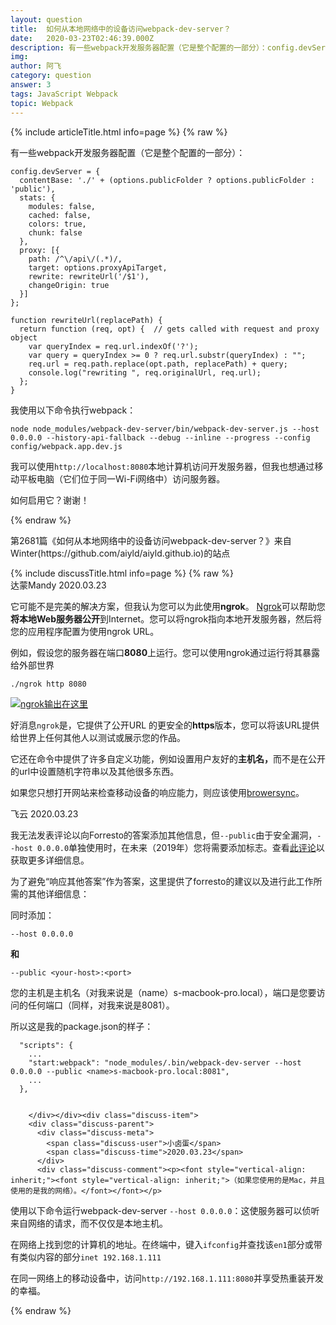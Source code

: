 ```yaml
---
layout: question
title:  如何从本地网络中的设备访问webpack-dev-server？
date:   2020-03-23T02:46:39.000Z
description: 有一些webpack开发服务器配置（它是整个配置的一部分）：config.devServer = {  contentBase  './' + (o...
img: 
author: 阿飞
category: question
answer: 3
tags: JavaScript Webpack
topic: Webpack
---
```

<div class="article-root">
  <div class="article">
    {% include articleTitle.html info=page %}
    {% raw %}
    <div class="article-content"><p><font style="vertical-align: inherit;"><font style="vertical-align: inherit;">有一些webpack开发服务器配置（它是整个配置的一部分）：</font></font></p>

<pre><code>config.devServer = {<font></font>
  contentBase: './' + (options.publicFolder ? options.publicFolder : 'public'),<font></font>
  stats: {<font></font>
    modules: false,<font></font>
    cached: false,<font></font>
    colors: true,<font></font>
    chunk: false<font></font>
  },<font></font>
  proxy: [{<font></font>
    path: /^\/api\/(.*)/,<font></font>
    target: options.proxyApiTarget,<font></font>
    rewrite: rewriteUrl('/$1'),<font></font>
    changeOrigin: true<font></font>
  }]<font></font>
};<font></font>
<font></font>
function rewriteUrl(replacePath) {<font></font>
  return function (req, opt) {  // gets called with request and proxy object<font></font>
    var queryIndex = req.url.indexOf('?');<font></font>
    var query = queryIndex &gt;= 0 ? req.url.substr(queryIndex) : "";<font></font>
    req.url = req.path.replace(opt.path, replacePath) + query;<font></font>
    console.log("rewriting ", req.originalUrl, req.url);<font></font>
  };<font></font>
}<font></font>
</code></pre>

<p><font style="vertical-align: inherit;"><font style="vertical-align: inherit;">我使用以下命令执行webpack：</font></font></p>

<pre><code>node node_modules/webpack-dev-server/bin/webpack-dev-server.js --host 0.0.0.0 --history-api-fallback --debug --inline --progress --config config/webpack.app.dev.js
</code></pre>

<p><font style="vertical-align: inherit;"><font style="vertical-align: inherit;">我可以使用</font></font><code>http://localhost:8080</code><font style="vertical-align: inherit;"><font style="vertical-align: inherit;">本地计算机</font><font style="vertical-align: inherit;">访问开发服务器</font><font style="vertical-align: inherit;">，但我也想通过移动平板电脑（它们位于同一Wi-Fi网络中）访问服务器。</font></font></p>

<p><font style="vertical-align: inherit;"><font style="vertical-align: inherit;">如何启用它？</font><font style="vertical-align: inherit;">谢谢！</font></font></p></div>
    {% endraw %}
  </div>
  <p class="winter_mark">第2681篇《如何从本地网络中的设备访问webpack-dev-server？》来自Winter(https://github.com/aiyld/aiyld.github.io)的站点</p>
  <div class="discuss-wrapper">
    {% include discussTitle.html info=page %}
    {% raw %}
    <div class="discuss-list">
    <div class="discuss-item">
        <div class="discuss-parent">
          <div class="discuss-meta">
            <span class="discuss-user">达蒙Mandy</span>
            <span class="discuss-time">2020.03.23</span>
          </div>
          <div class="discuss-comment"><p><font style="vertical-align: inherit;"><font style="vertical-align: inherit;">它可能不是完美的解决方案，但我认为您可以</font><font style="vertical-align: inherit;">为此</font><font style="vertical-align: inherit;">使用</font></font><strong><font style="vertical-align: inherit;"><font style="vertical-align: inherit;">ngrok</font></font></strong><font style="vertical-align: inherit;"><font style="vertical-align: inherit;">。
</font></font><a href="https://ngrok.com" rel="noreferrer"><font style="vertical-align: inherit;"><font style="vertical-align: inherit;">Ngrok</font></font></a><font style="vertical-align: inherit;"><font style="vertical-align: inherit;">可以帮助您</font></font><strong><font style="vertical-align: inherit;"><font style="vertical-align: inherit;">将本地Web服务器公开</font></font></strong><font style="vertical-align: inherit;"><font style="vertical-align: inherit;">到Internet。</font><font style="vertical-align: inherit;">您可以将ngrok指向本地开发服务器，然后将您的应用程序配置为使用ngrok URL。</font></font></p>

<p><font style="vertical-align: inherit;"><font style="vertical-align: inherit;">例如，假设您的服务器在端口</font></font><strong><font style="vertical-align: inherit;"><font style="vertical-align: inherit;">8080</font></font></strong><font style="vertical-align: inherit;"><font style="vertical-align: inherit;">上运行</font><font style="vertical-align: inherit;">。</font><font style="vertical-align: inherit;">您可以使用ngrok通过运行将其暴露给外部世界</font></font></p>

<pre><code>./ngrok http 8080
</code></pre>

<p><a href="https://i.stack.imgur.com/eXauO.png" rel="noreferrer"><img src="https://i.stack.imgur.com/eXauO.png" alt="ngrok输出在这里"></a></p>

<p><font style="vertical-align: inherit;"><font style="vertical-align: inherit;">好消息</font></font><code>ngrok</code><font style="vertical-align: inherit;"><font style="vertical-align: inherit;">是，它提供了</font><font style="vertical-align: inherit;">公开URL </font><font style="vertical-align: inherit;">的更安全的</font></font><strong><font style="vertical-align: inherit;"><font style="vertical-align: inherit;">https</font></font></strong><font style="vertical-align: inherit;"><font style="vertical-align: inherit;">版本，您可以将该URL提供给世界上任何其他人以测试或展示您的作品。</font></font></p>

<p><font style="vertical-align: inherit;"><font style="vertical-align: inherit;">它还在命令中提供了许多自定义功能，例如设置用户友好的</font></font><strong><font style="vertical-align: inherit;"><font style="vertical-align: inherit;">主机名，</font></font></strong><font style="vertical-align: inherit;"><font style="vertical-align: inherit;">而不是在公开的url中</font><font style="vertical-align: inherit;">设置</font><font style="vertical-align: inherit;">随机字符串以及其他很多东西。</font></font></p>

<p><font style="vertical-align: inherit;"><font style="vertical-align: inherit;">如果您只想打开网站来检查移动设备的响应能力，则应该使用</font></font><a href="https://www.browsersync.io/" rel="noreferrer"><font style="vertical-align: inherit;"><font style="vertical-align: inherit;">browersync</font></font></a><font style="vertical-align: inherit;"><font style="vertical-align: inherit;">。</font></font></p></div>
        </div></div><div class="discuss-item">
        <div class="discuss-parent">
          <div class="discuss-meta">
            <span class="discuss-user">飞云</span>
            <span class="discuss-time">2020.03.23</span>
          </div>
          <div class="discuss-comment"><p><font style="vertical-align: inherit;"><font style="vertical-align: inherit;">我无法发表评论以向Forresto的答案添加其他信息，但</font></font><code>--public</code><font style="vertical-align: inherit;"><font style="vertical-align: inherit;">由于安全漏洞，</font></font><code>--host 0.0.0.0</code><font style="vertical-align: inherit;"><font style="vertical-align: inherit;">单独使用时</font><font style="vertical-align: inherit;">，在未来（2019年）您将需要添加</font><font style="vertical-align: inherit;">标志</font><font style="vertical-align: inherit;">。</font><font style="vertical-align: inherit;">查看</font></font><a href="https://github.com/webpack/webpack-dev-server/issues/882#issuecomment-296436511" rel="noreferrer"><font style="vertical-align: inherit;"><font style="vertical-align: inherit;">此评论</font></font></a><font style="vertical-align: inherit;"><font style="vertical-align: inherit;">以获取更多详细信息。</font></font></p>

<p><font style="vertical-align: inherit;"><font style="vertical-align: inherit;">为了避免“响应其他答案”作为答案，这里提供了forresto的建议以及进行此工作所需的其他详细信息：</font></font></p>

<p><font style="vertical-align: inherit;"><font style="vertical-align: inherit;">同时添加：</font></font></p>

<p><code>--host 0.0.0.0</code></p>

<p><strong><font style="vertical-align: inherit;"><font style="vertical-align: inherit;">和</font></font></strong></p>

<p><code>--public &lt;your-host&gt;:&lt;port&gt;</code></p>

<p><font style="vertical-align: inherit;"><font style="vertical-align: inherit;">您的主机是主机名（对我来说是（name）s-macbook-pro.local），端口是您要访问的任何端口（同样，对我来说是8081）。</font></font></p>

<p><font style="vertical-align: inherit;"><font style="vertical-align: inherit;">所以这是我的package.json的样子：</font></font></p>

<pre><code>  "scripts": {<font></font>
    ...<font></font>
    "start:webpack": "node_modules/.bin/webpack-dev-server --host 0.0.0.0 --public &lt;name&gt;s-macbook-pro.local:8081",<font></font>
    ...<font></font>
  },<font></font>
<font></font>
</code></pre></div>
        </div></div><div class="discuss-item">
        <div class="discuss-parent">
          <div class="discuss-meta">
            <span class="discuss-user">小卤蛋</span>
            <span class="discuss-time">2020.03.23</span>
          </div>
          <div class="discuss-comment"><p><font style="vertical-align: inherit;"><font style="vertical-align: inherit;">（如果您使用的是Mac，并且使用的是我的网络）。</font></font></p>

<p><font style="vertical-align: inherit;"><font style="vertical-align: inherit;">使用以下命令运行webpack-dev-server </font></font><code>--host 0.0.0.0</code><font style="vertical-align: inherit;"><font style="vertical-align: inherit;">：这使服务器可以侦听来自网络的请求，而不仅仅是本地主机。</font></font></p>

<p><font style="vertical-align: inherit;"><font style="vertical-align: inherit;">在网络上找到您的计算机的地址。</font><font style="vertical-align: inherit;">在终端中，键入</font></font><code>ifconfig</code><font style="vertical-align: inherit;"><font style="vertical-align: inherit;">并查找该</font></font><code>en1</code><font style="vertical-align: inherit;"><font style="vertical-align: inherit;">部分或带有类似内容的部分</font></font><code>inet 192.168.1.111</code></p>

<p><font style="vertical-align: inherit;"><font style="vertical-align: inherit;">在同一网络上的移动设备中，访问</font></font><code>http://192.168.1.111:8080</code><font style="vertical-align: inherit;"><font style="vertical-align: inherit;">并享受热重装开发的幸福。</font></font></p></div>
        </div></div>
    </div>
    {% endraw %}
  </div>
<div>
